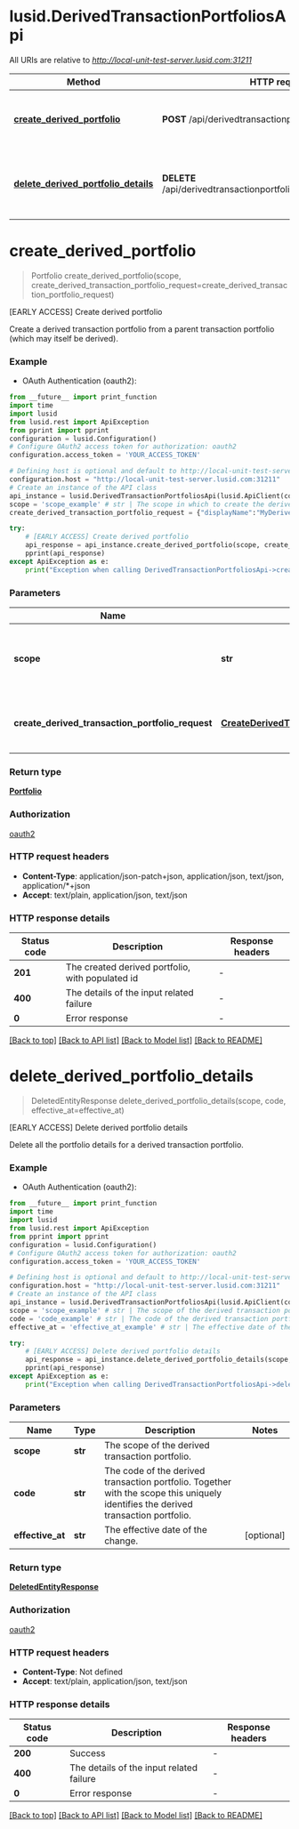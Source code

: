 # lusid.DerivedTransactionPortfoliosApi

All URIs are relative to *http://local-unit-test-server.lusid.com:31211*

Method | HTTP request | Description
------------- | ------------- | -------------
[**create_derived_portfolio**](DerivedTransactionPortfoliosApi.md#create_derived_portfolio) | **POST** /api/derivedtransactionportfolios/{scope} | [EARLY ACCESS] Create derived portfolio
[**delete_derived_portfolio_details**](DerivedTransactionPortfoliosApi.md#delete_derived_portfolio_details) | **DELETE** /api/derivedtransactionportfolios/{scope}/{code}/details | [EARLY ACCESS] Delete derived portfolio details


# **create_derived_portfolio**
> Portfolio create_derived_portfolio(scope, create_derived_transaction_portfolio_request=create_derived_transaction_portfolio_request)

[EARLY ACCESS] Create derived portfolio

Create a derived transaction portfolio from a parent transaction portfolio (which may itself be derived).

### Example

* OAuth Authentication (oauth2):
```python
from __future__ import print_function
import time
import lusid
from lusid.rest import ApiException
from pprint import pprint
configuration = lusid.Configuration()
# Configure OAuth2 access token for authorization: oauth2
configuration.access_token = 'YOUR_ACCESS_TOKEN'

# Defining host is optional and default to http://local-unit-test-server.lusid.com:31211
configuration.host = "http://local-unit-test-server.lusid.com:31211"
# Create an instance of the API class
api_instance = lusid.DerivedTransactionPortfoliosApi(lusid.ApiClient(configuration))
scope = 'scope_example' # str | The scope in which to create the derived transaction portfolio.
create_derived_transaction_portfolio_request = {"displayName":"MyDerivedPortfolioName","description":"Example long form portfolio description","code":"MyDerivedPortfolioCode","parentPortfolioId":{"scope":"MyParentPortfolioScope","code":"MyParentPortfolioCode"},"created":"2018-03-05T00:00:00.0000000+00:00","corporateActionSourceId":{"scope":"MyScope","code":"MyCorporateActionSourceId"},"accountingMethod":"FirstInFirstOut","subHoldingKeys":["Transaction/MyScope/Strategy","Transaction/MyScope/SubAccount"]} # CreateDerivedTransactionPortfolioRequest | The definition of the derived transaction portfolio. (optional)

try:
    # [EARLY ACCESS] Create derived portfolio
    api_response = api_instance.create_derived_portfolio(scope, create_derived_transaction_portfolio_request=create_derived_transaction_portfolio_request)
    pprint(api_response)
except ApiException as e:
    print("Exception when calling DerivedTransactionPortfoliosApi->create_derived_portfolio: %s\n" % e)
```

### Parameters

Name | Type | Description  | Notes
------------- | ------------- | ------------- | -------------
 **scope** | **str**| The scope in which to create the derived transaction portfolio. | 
 **create_derived_transaction_portfolio_request** | [**CreateDerivedTransactionPortfolioRequest**](CreateDerivedTransactionPortfolioRequest.md)| The definition of the derived transaction portfolio. | [optional] 

### Return type

[**Portfolio**](Portfolio.md)

### Authorization

[oauth2](../README.md#oauth2)

### HTTP request headers

 - **Content-Type**: application/json-patch+json, application/json, text/json, application/*+json
 - **Accept**: text/plain, application/json, text/json

### HTTP response details
| Status code | Description | Response headers |
|-------------|-------------|------------------|
**201** | The created derived portfolio, with populated id |  -  |
**400** | The details of the input related failure |  -  |
**0** | Error response |  -  |

[[Back to top]](#) [[Back to API list]](../README.md#documentation-for-api-endpoints) [[Back to Model list]](../README.md#documentation-for-models) [[Back to README]](../README.md)

# **delete_derived_portfolio_details**
> DeletedEntityResponse delete_derived_portfolio_details(scope, code, effective_at=effective_at)

[EARLY ACCESS] Delete derived portfolio details

Delete all the portfolio details for a derived transaction portfolio.

### Example

* OAuth Authentication (oauth2):
```python
from __future__ import print_function
import time
import lusid
from lusid.rest import ApiException
from pprint import pprint
configuration = lusid.Configuration()
# Configure OAuth2 access token for authorization: oauth2
configuration.access_token = 'YOUR_ACCESS_TOKEN'

# Defining host is optional and default to http://local-unit-test-server.lusid.com:31211
configuration.host = "http://local-unit-test-server.lusid.com:31211"
# Create an instance of the API class
api_instance = lusid.DerivedTransactionPortfoliosApi(lusid.ApiClient(configuration))
scope = 'scope_example' # str | The scope of the derived transaction portfolio.
code = 'code_example' # str | The code of the derived transaction portfolio. Together with the scope this uniquely identifies              the derived transaction portfolio.
effective_at = 'effective_at_example' # str | The effective date of the change. (optional)

try:
    # [EARLY ACCESS] Delete derived portfolio details
    api_response = api_instance.delete_derived_portfolio_details(scope, code, effective_at=effective_at)
    pprint(api_response)
except ApiException as e:
    print("Exception when calling DerivedTransactionPortfoliosApi->delete_derived_portfolio_details: %s\n" % e)
```

### Parameters

Name | Type | Description  | Notes
------------- | ------------- | ------------- | -------------
 **scope** | **str**| The scope of the derived transaction portfolio. | 
 **code** | **str**| The code of the derived transaction portfolio. Together with the scope this uniquely identifies              the derived transaction portfolio. | 
 **effective_at** | **str**| The effective date of the change. | [optional] 

### Return type

[**DeletedEntityResponse**](DeletedEntityResponse.md)

### Authorization

[oauth2](../README.md#oauth2)

### HTTP request headers

 - **Content-Type**: Not defined
 - **Accept**: text/plain, application/json, text/json

### HTTP response details
| Status code | Description | Response headers |
|-------------|-------------|------------------|
**200** | Success |  -  |
**400** | The details of the input related failure |  -  |
**0** | Error response |  -  |

[[Back to top]](#) [[Back to API list]](../README.md#documentation-for-api-endpoints) [[Back to Model list]](../README.md#documentation-for-models) [[Back to README]](../README.md)

